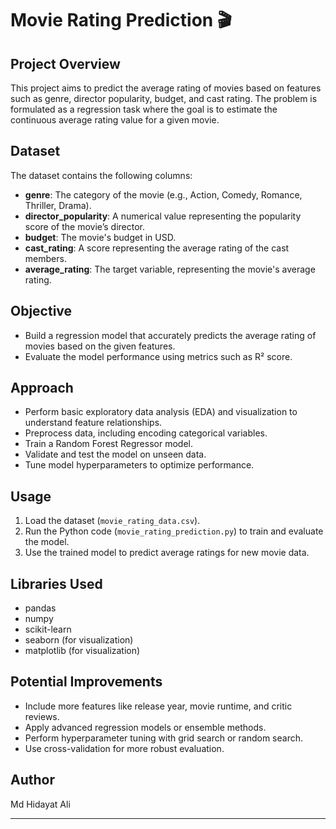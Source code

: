 # Movie Rating Prediction 🎬

## Project Overview
This project aims to predict the average rating of movies based on features such as genre, director popularity, budget, and cast rating. The problem is formulated as a regression task where the goal is to estimate the continuous average rating value for a given movie.

## Dataset
The dataset contains the following columns:
- **genre**: The category of the movie (e.g., Action, Comedy, Romance, Thriller, Drama).
- **director_popularity**: A numerical value representing the popularity score of the movie’s director.
- **budget**: The movie's budget in USD.
- **cast_rating**: A score representing the average rating of the cast members.
- **average_rating**: The target variable, representing the movie's average rating.

## Objective
- Build a regression model that accurately predicts the average rating of movies based on the given features.
- Evaluate the model performance using metrics such as R² score.

## Approach
- Perform basic exploratory data analysis (EDA) and visualization to understand feature relationships.
- Preprocess data, including encoding categorical variables.
- Train a Random Forest Regressor model.
- Validate and test the model on unseen data.
- Tune model hyperparameters to optimize performance.

## Usage
1. Load the dataset (`movie_rating_data.csv`).
2. Run the Python code (`movie_rating_prediction.py`) to train and evaluate the model.
3. Use the trained model to predict average ratings for new movie data.

## Libraries Used
- pandas
- numpy
- scikit-learn
- seaborn (for visualization)
- matplotlib (for visualization)

## Potential Improvements
- Include more features like release year, movie runtime, and critic reviews.
- Apply advanced regression models or ensemble methods.
- Perform hyperparameter tuning with grid search or random search.
- Use cross-validation for more robust evaluation.

## Author
Md Hidayat Ali

---



